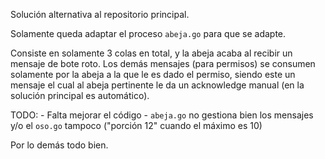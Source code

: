 Solución alternativa al repositorio principal.

Solamente queda adaptar el proceso `abeja.go` para que se adapte.

Consiste en solamente 3 colas en total, y la abeja acaba al recibir un mensaje de bote roto.
Los demás mensajes (para permisos) se consumen solamente por la abeja a la que le es dado el permiso, siendo este un mensaje el cual al abeja pertinente le da un acknowledge manual (en la solución principal es automático).

TODO:
    - Falta mejorar el código
    - `abeja.go` no gestiona bien los mensajes y/o el `oso.go` tampoco ("porción 12" cuando el máximo es 10)

Por lo demás todo bien.
